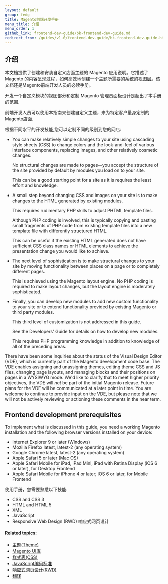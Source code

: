 ```yaml
---
layout: default
group: fedg
title: Magento前端开发手册
menu_title: 介绍
menu_order: 1
github_link: frontend-dev-guide/bk-frontend-dev-guide.md
redirect_from: /guides/v1.0/frontend-dev-guide/bk-frontend-dev-guide.html
---
```


<h2 id="overview-introduction">介绍</h2>
本文档提供了创建和安装自定义店面主题的 Magento 应用说明。它描述了 Magento 的内容呈现过程，如何高效地创建一个主题所需要的系统的视图层。该文档还是Magento前端开发人员的必读手册。

开发一个自定义模块的视图部分和定制 Magento 管理员面板设计是超出了本手册的范围.

前端开发人员可以使用本指南来创建自定义主题，来为特定客户量身定制的Magento店面.

<p>根据不同水平的开发技能,您可以定制不同的级别到您的网店:</p>
<ul>
<li><p>You can make relatively simple changes to your site using cascading style sheets (CSS) to change colors and the look-and-feel of various interface components, replacing images, and other relatively cosmetic changes.</p>
<p>No structural changes are made to pages&mdash;you accept the structure of the site provided by default by modules you load on to your site.</p>
<p>This can be a good starting point for a site as it is requires the least effort and knowledge.</p></li>
<li><p>A small step beyond changing CSS and images on your site is to make changes to the HTML generated by existing modules.</p>
<p>This requires rudimentary PHP skills to adjust PHTML template files.</p>
<p>Although PHP coding is involved, this is typically copying and pasting small fragments of PHP code from existing template files into a new template file with differently structured HTML.</p>
<p>This can be useful if the existing HTML generated does not have sufficient CSS class names or HTML elements to achieve the presentation change you would like to achieve.</p></li>
<li><p>The next level of sophistication is to make structural changes to your site by moving functionality between places on a page or to completely different pages.</p>
<p>This is achieved using the Magento layout engine.  No PHP coding is required to make layout changes, but the layout engine is moderately sophisticated.</p></li>
<li><p>Finally, you can develop new modules to add new custom functionality to your site or to extend functionality provided by existing Magento or third party modules.</p>
<p>This third level of customization is not addressed in this guide.</p>
<p>See the Developers' Guide for details on how to develop new modules.</p>
<p>This requires PHP programming knowledge in addition to knowledge of all of the preceding areas.</p></li>
</ul>

<div class="bs-callout bs-callout-info" id="info">
<p>There have been some inquiries about the status of the Visual Design Editor (VDE), which is currently part of the Magento development code base. The VDE enables assigning and unassigning themes, editing theme CSS and JS files, changing page layouts, and managing blocks and their positions on pages in a WYSIWYG mode. We'd like to clarify that to meet higher priority objectives, the VDE will <em>not</em> be part of the initial Magento release. Future plans for the VDE will be communicated at a later point in time. You are welcome to continue to provide input on the VDE, but please note that we will not be actively reviewing or actioning these comments in the near term.</p>
</div>

<h2 id="fedg-prereqs">Frontend development prerequisites</h2>

To implement what is discussed in this guide, you need a working Magento installation and the following browser versions installed on your device:

*	Internet Explorer 9 or later (Windows)
*	Mozilla Firefox latest, latest-2 (any operating system)
*	Google Chrome latest, latest-2 (any operating system)
*	Apple Safari 5 or later (Mac OS)
*	Apple Safari Mobile for iPad, iPad Mini, iPad with Retina Display (iOS 6 or later), for Desktop Frontend
*	Apple Safari Mobile for iPhone 4 or later; iOS 6 or later, for Mobile Frontend

使用手册，您需要熟悉以下技能:

*	CSS and CSS 3
*	HTML and HTML 5
*	XML
*	JavaScript
*	Responsive Web Design (RWD) 响应式网页设计

#### Related topics:

*	<a href="{{ site.gdeurl }}frontend-dev-guide/themes/theme-general.html">主题(Theme)</a>
*	<a href="{{ site.gdeurl }}frontend-dev-guide/css-topics/theme-ui-lib.html">Magento UI库</a>
*	<a href="{{ site.gdeurl }}frontend-dev-guide/css-topics/css-overview.html">样式表(CSS) </a>
*	<a href="{{ site.gdeurl }}coding-standards/code-standard-javascript.html">JavaScript编码标准</a>
*	<a href="{{ site.gdeurl }}frontend-dev-guide/responsive-web-design/rwd_overview.html">响应式网页设计(RWD)</a>
*	<a href="{{ site.gdeurl }}architecture/behavior/xlate.html">翻译</a>

